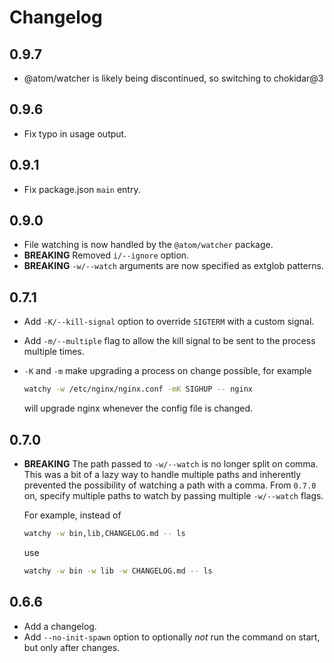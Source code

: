 # Changelog

## 0.9.7
- @atom/watcher is likely being discontinued, so switching to chokidar@3

## 0.9.6
- Fix typo in usage output.

## 0.9.1
- Fix package.json `main` entry.

## 0.9.0
- File watching is now handled by the `@atom/watcher` package.
- **BREAKING**
  Removed `i/--ignore` option.
- **BREAKING**
  `-w/--watch` arguments are now specified as extglob patterns.

## 0.7.1
- Add `-K/--kill-signal` option to override `SIGTERM` with a custom signal.
- Add `-m/--multiple` flag to allow the kill signal to be sent to the process
  multiple times.
- `-K` and `-m` make upgrading a process on change possible, for example

  ```bash
  watchy -w /etc/nginx/nginx.conf -mK SIGHUP -- nginx
  ```

  will upgrade nginx whenever the config file is changed.

## 0.7.0
- **BREAKING**
  The path passed to `-w/--watch` is no longer split on comma. This was a bit of
  a lazy way to handle multiple paths and inherently prevented the possibility
  of watching a path with a comma. From `0.7.0` on, specify multiple paths to
  watch by passing multiple `-w/--watch` flags.

  For example, instead of

  ```bash
  watchy -w bin,lib,CHANGELOG.md -- ls
  ```

  use

  ```bash
  watchy -w bin -w lib -w CHANGELOG.md -- ls
  ```

## 0.6.6
- Add a changelog.
- Add `--no-init-spawn` option to optionally *not* run the command on start, but
  only after changes.
